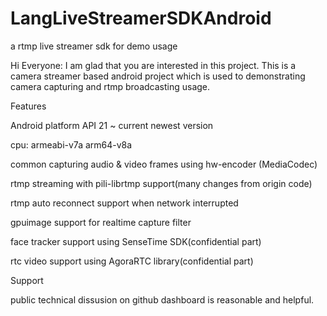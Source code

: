 # LangLiveStreamerSDKAndroid
a rtmp live streamer sdk for demo usage

Hi Everyone: I am glad that you are interested in this project.
This is a camera streamer based android project which is used to demonstrating camera capturing and rtmp broadcasting usage.

Features

Android
platform API 21 ~ current newest version

cpu: armeabi-v7a arm64-v8a 

common capturing audio & video frames using hw-encoder (MediaCodec) 

rtmp streaming with pili-librtmp support(many changes from origin code) 

rtmp auto reconnect support when network interrupted 

gpuimage support for realtime capture filter 

face tracker support using SenseTime SDK(confidential part) 

rtc video support using AgoraRTC library(confidential part) 
 
 
Support 

public technical dissusion on github dashboard is reasonable and helpful.
